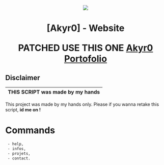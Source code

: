 <p align="center">
  <img src="https://images-ext-1.discordapp.net/external/f0D2Zt9tK7NU8uLjA2y6xMdFAVvTXYOLEkKkIoUcDMM/https/media.tenor.com/aqTOKcWyi60AAAPo/jasonmura-jasondzns.mp4">
</p>

<h1 align="center">
[Akyr0] - Website

PATCHED USE THIS ONE
<a href="https://akyr0.github.io/">Akyr0 Portofolio</a>
</h1>

## Disclaimer

|THIS SCRIPT was made by my hands|
|-------------------------------------------------|
This project was made by my hands only.
Please if you wanna retake this script, **id me on !**

# Commands
```html
 - help,
 - infos,
 - projets, 
 - contact.
```
